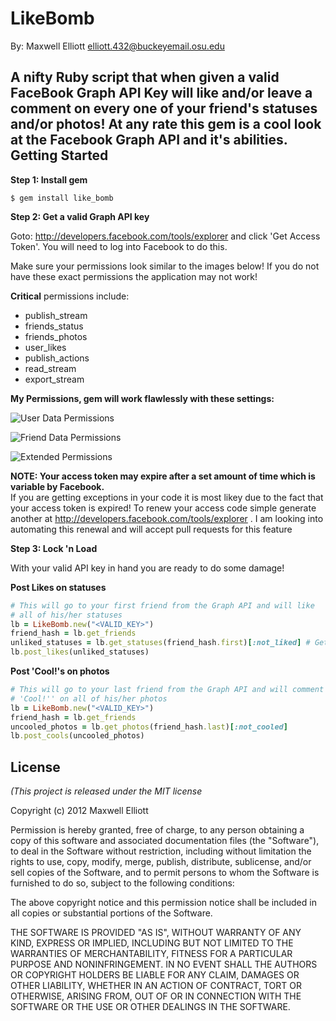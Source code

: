 LikeBomb
========
By: Maxwell Elliott <elliott.432@buckeyemail.osu.edu>

A nifty Ruby script that when given a valid FaceBook Graph API Key
will like and/or leave a comment on every one of 
your friend's statuses and/or photos!  At any rate this gem is a cool
look at the Facebook Graph API and it's abilities.
Getting Started
-----------------
**Step 1: Install gem**

    $ gem install like_bomb
**Step 2: Get a valid Graph API key**

Goto: <http://developers.facebook.com/tools/explorer> and click 'Get Access Token'.
  You will need to log into Facebook to do this.

Make sure your permissions look similar to the images below! If you do not have these
exact permissions the application may not work! 

**Critical** permissions include:

* publish_stream
* friends_status
* friends_photos
* user_likes
* publish_actions
* read_stream
* export_stream

**My Permissions, gem will work flawlessly with these settings:**

![User Data Permissions](http://i47.tinypic.com/fvi448.png "User Data Permissions")

![Friend Data Permissions](http://i45.tinypic.com/2yvmkk5.png "Friend Data Permissions")

![Extended Permissions](http://i49.tinypic.com/24xi97d.png "Extended Permissions")

**NOTE:  Your access token may expire after a set amount of time which is variable
by Facebook.**  
If you are getting exceptions in your code it is most likey due to
the fact that your access token is expired!  To renew your access code simple 
generate another at <http://developers.facebook.com/tools/explorer> .  I am looking
into automating this renewal and will accept pull requests for this feature

**Step 3: Lock 'n Load**

With your valid API key in hand you are ready to do some damage!

**Post Likes on statuses**

```ruby
# This will go to your first friend from the Graph API and will like
# all of his/her statuses
lb = LikeBomb.new("<VALID_KEY>")
friend_hash = lb.get_friends 
unliked_statuses = lb.get_statuses(friend_hash.first)[:not_liked] # Get not liked statuses
lb.post_likes(unliked_statuses)
```

**Post 'Cool!'s on photos**

```ruby
# This will go to your last friend from the Graph API and will comment
# 'Cool!'' on all of his/her photos
lb = LikeBomb.new("<VALID_KEY>")
friend_hash = lb.get_friends 
uncooled_photos = lb.get_photos(friend_hash.last)[:not_cooled] 
lb.post_cools(uncooled_photos)
```

## License

*(This project is released under the MIT license*

Copyright (c) 2012 Maxwell Elliott

Permission is hereby granted, free of charge, to any person obtaining a copy of this software and associated documentation files (the "Software"), to deal in the Software without restriction, including without limitation the rights to use, copy, modify, merge, publish, distribute, sublicense, and/or sell copies of the Software, and to permit persons to whom the Software is furnished to do so, subject to the following conditions:

The above copyright notice and this permission notice shall be included in all copies or substantial portions of the Software.

THE SOFTWARE IS PROVIDED "AS IS", WITHOUT WARRANTY OF ANY KIND, EXPRESS OR IMPLIED, INCLUDING BUT NOT LIMITED TO THE WARRANTIES OF MERCHANTABILITY, FITNESS FOR A PARTICULAR PURPOSE AND NONINFRINGEMENT. IN NO EVENT SHALL THE AUTHORS OR COPYRIGHT HOLDERS BE LIABLE FOR ANY CLAIM, DAMAGES OR OTHER LIABILITY, WHETHER IN AN ACTION OF CONTRACT, TORT OR OTHERWISE, ARISING FROM, OUT OF OR IN CONNECTION WITH THE SOFTWARE OR THE USE OR OTHER DEALINGS IN THE SOFTWARE.
